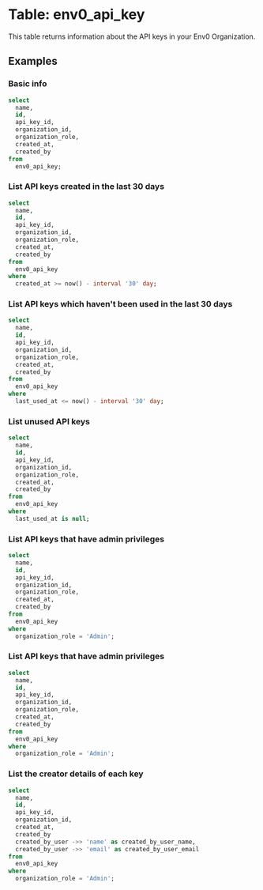# Table: env0_api_key

This table returns information about the API keys in your Env0 Organization.

## Examples

### Basic info

```sql
select
  name,
  id,
  api_key_id,
  organization_id,
  organization_role,
  created_at,
  created_by
from
  env0_api_key;
```

### List API keys created in the last 30 days

```sql
select
  name,
  id,
  api_key_id,
  organization_id,
  organization_role,
  created_at,
  created_by
from
  env0_api_key
where
  created_at >= now() - interval '30' day;
```

### List API keys which haven't been used in the last 30 days

```sql
select
  name,
  id,
  api_key_id,
  organization_id,
  organization_role,
  created_at,
  created_by
from
  env0_api_key
where
  last_used_at <= now() - interval '30' day;
```

### List unused API keys

```sql
select
  name,
  id,
  api_key_id,
  organization_id,
  organization_role,
  created_at,
  created_by
from
  env0_api_key
where
  last_used_at is null;
```

### List API keys that have admin privileges

```sql
select
  name,
  id,
  api_key_id,
  organization_id,
  organization_role,
  created_at,
  created_by
from
  env0_api_key
where
  organization_role = 'Admin';
```

### List API keys that have admin privileges

```sql
select
  name,
  id,
  api_key_id,
  organization_id,
  organization_role,
  created_at,
  created_by
from
  env0_api_key
where
  organization_role = 'Admin';
```

### List the creator details of each key

```sql
select
  name,
  id,
  api_key_id,
  organization_id,
  created_at,
  created_by
  created_by_user ->> 'name' as created_by_user_name,
  created_by_user ->> 'email' as created_by_user_email
from
  env0_api_key
where
  organization_role = 'Admin';
```
